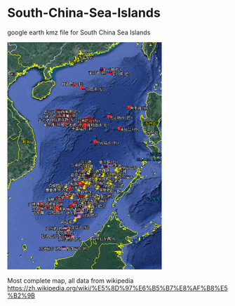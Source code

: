 # South-China-Sea-Islands
google earth kmz file for South China Sea Islands

![](https://raw.githubusercontent.com/sunday-will/South-China-Sea-Islands/main/South%20China%20Sea%20Islands.jpg)

Most complete map, all data from wikipedia https://zh.wikipedia.org/wiki/%E5%8D%97%E6%B5%B7%E8%AF%B8%E5%B2%9B

